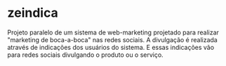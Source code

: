 zeindica
========

Projeto paralelo de um sistema de web-marketing projetado para realizar "marketing de boca-a-boca" nas redes sociais. A divulgação é realizada através de indicações dos usuários do sistema. E essas indicações vão para redes sociais divulgando o produto ou o serviço.
